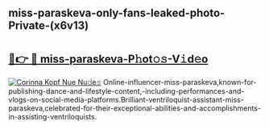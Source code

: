 ## miss-paraskeva-only-fans​-leaked-photo​-Private-(x6v13)


# <h2><a href="https://mediaupload.pro?title=miss-paraskeva&ref=git">🔗👉 🔴 miss-paraskeva-P𝚑ot𝚘𝚜-V𝚒d𝚎o</a></h2>

[![Corinna Kopf Nue Nu𝚍e𝚜](https://i.imgur.com/0qMVB7G.gif)](https://mediaupload.pro?title=miss-paraskeva&ref=git)
Online-influencer-miss-paraskeva,known-for-publishing-dance-and-lifestyle-content,-including-performances-and-vlogs-on-social-media-platforms.Brilliant-ventriloquist-assistant-miss-paraskeva,celebrated-for-their-exceptional-abilities-and-accomplishments-in-assisting-ventriloquists.  